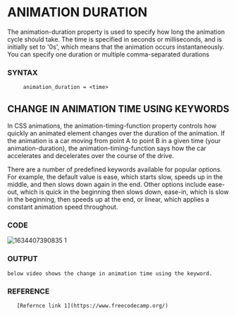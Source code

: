 # ANIMATION DURATION
  
   The animation-duration property is used to specify how long the animation cycle should take. The time is specified in seconds or milliseconds, and is initially set to '0s', which means that the animation occurs instantaneously. You can specify one duration or multiple comma-separated durations
	 
### SYNTAX
     
		 animation_duration = <time>
		 
## CHANGE IN ANIMATION TIME USING KEYWORDS
 
 In CSS animations, the animation-timing-function property controls how quickly an animated element changes over the duration of the animation. If the animation is a car moving from point A to point B in a given time (your animation-duration), the animation-timing-function says how the car accelerates and decelerates over the course of the drive.

There are a number of predefined keywords available for popular options. For example, the default value is ease, which starts slow, speeds up in the middle, and then slows down again in the end. Other options include ease-out, which is quick in the beginning then slows down, ease-in, which is slow in the beginning, then speeds up at the end, or linear, which applies a constant animation speed throughout.

### CODE

![1634407390835 1](https://user-images.githubusercontent.com/54473091/137597694-ca4e4606-b3fa-4470-b445-a1363deafdc2.jpg)

### OUTPUT
    below video shows the change in animation time using the keyword.
    
### REFERENCE
       [Refernce link 1](https://www.freecodecamp.org/)
